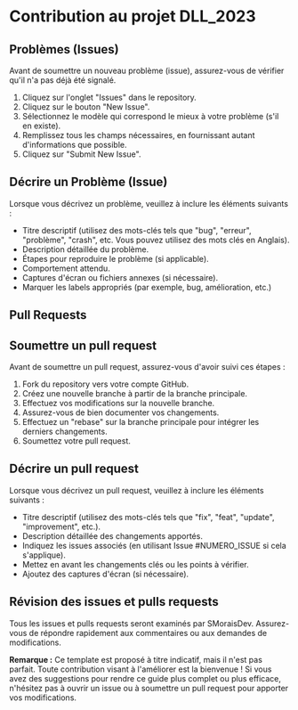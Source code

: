 # Contribution au projet DLL_2023

## Problèmes (Issues)

Avant de soumettre un nouveau problème (issue), assurez-vous de vérifier qu'il n'a pas déjà été signalé.

1. Cliquez sur l'onglet "Issues" dans le repository.
2. Cliquez sur le bouton "New Issue".
3. Sélectionnez le modèle qui correspond le mieux à votre problème (s'il en existe).
4. Remplissez tous les champs nécessaires, en fournissant autant d'informations que possible.
5. Cliquez sur "Submit New Issue".

## Décrire un Problème (Issue)

Lorsque vous décrivez un problème, veuillez à inclure les éléments suivants :

* Titre descriptif (utilisez des mots-clés tels que "bug", "erreur", "problème", "crash", etc. Vous pouvez utilisez des mots clés en Anglais).
* Description détaillée du problème.
* Étapes pour reproduire le problème (si applicable).
* Comportement attendu.
* Captures d'écran ou fichiers annexes (si nécessaire).
* Marquer les labels appropriés (par exemple, bug, amélioration, etc.)

## Pull Requests

## Soumettre un pull request

Avant de soumettre un pull request, assurez-vous d'avoir suivi ces étapes :

1. Fork du repository vers votre compte GitHub.
2. Créez une nouvelle branche à partir de la branche principale.
3. Effectuez vos modifications sur la nouvelle branche.
4. Assurez-vous de bien documenter vos changements.
5. Effectuez un "rebase" sur la branche principale pour intégrer les derniers changements.
6. Soumettez votre pull request.

## Décrire un pull request

Lorsque vous décrivez un pull request, veuillez à inclure les éléments suivants :

* Titre descriptif (utilisez des mots-clés tels que "fix", "feat", "update", "improvement", etc.).
* Description détaillée des changements apportés.
* Indiquez les issues associés (en utilisant Issue #NUMERO_ISSUE si cela s'applique).
* Mettez en avant les changements clés ou les points à vérifier.
* Ajoutez des captures d'écran (si nécessaire).

## Révision des issues et pulls requests

Tous les issues et pulls requests seront examinés par SMoraisDev. Assurez-vous de répondre rapidement aux commentaires ou aux demandes de modifications.

**Remarque :**  Ce template est proposé à titre indicatif, mais il n'est pas parfait. Toute contribution visant à l'améliorer est la bienvenue ! Si vous avez des suggestions pour rendre ce guide plus complet ou plus efficace, n'hésitez pas à ouvrir un issue ou à soumettre un pull request pour apporter vos modifications.
